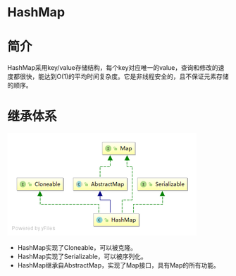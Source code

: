 # HashMap

# 简介

HashMap采用key/value存储结构，每个key对应唯一的value，查询和修改的速度都很快，能达到O(1)的平均时间复杂度。它是非线程安全的，且不保证元素存储的顺序。

# 继承体系

![HashMap](../../../img/collection/HashMap.png)

- HashMap实现了Cloneable，可以被克隆。
- HashMap实现了Serializable，可以被序列化。
- HashMap继承自AbstractMap，实现了Map接口，具有Map的所有功能。

